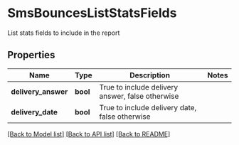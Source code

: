 # SmsBouncesListStatsFields

List stats fields to include in the report
## Properties
Name | Type | Description | Notes
------------ | ------------- | ------------- | -------------
**delivery_answer** | **bool** | True to include delivery answer, false otherwise | 
**delivery_date** | **bool** | True to include delivery date, false otherwise | 

[[Back to Model list]](../README.md#documentation-for-models) [[Back to API list]](../README.md#documentation-for-api-endpoints) [[Back to README]](../README.md)


